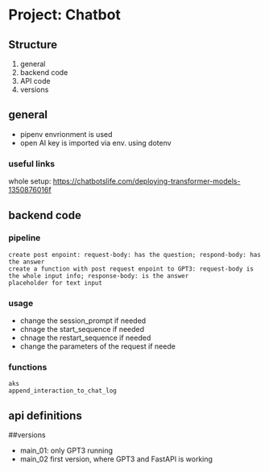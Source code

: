# Project: Chatbot 

## Structure
1. general
2. backend code
3. API code
4. versions

## general
- pipenv envrionment is used 
- open AI key is imported via env. using dotenv

### useful links
whole setup: https://chatbotslife.com/deploying-transformer-models-1350876016f

## backend code
### pipeline
    create post enpoint: request-body: has the question; respond-body: has the answer
    create a function with post request enpoint to GPT3: request-body is the whole input info; response-body: is the answer 
    placeholder for text input
### usage
- change the session_prompt if needed
- chnage the start_sequence if needed 
- chnage the restart_sequence if needed 
- change the parameters of the request if neede

### functions
    aks
    append_interaction_to_chat_log


## api definitions

##versions
- main_01: only GPT3 running
- main_02   first version, where GPT3 and FastAPI is working
